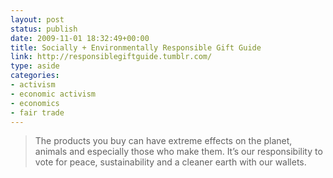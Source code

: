 ```yaml
---
layout: post
status: publish
date: 2009-11-01 18:32:49+00:00
title: Socially + Environmentally Responsible Gift Guide
link: http://responsiblegiftguide.tumblr.com/
type: aside
categories:
- activism
- economic activism
- economics
- fair trade
---
```


> The products you buy can have extreme effects on the planet, animals and especially those who make them. It’s our responsibility to vote for peace, sustainability and a cleaner earth with our wallets.
